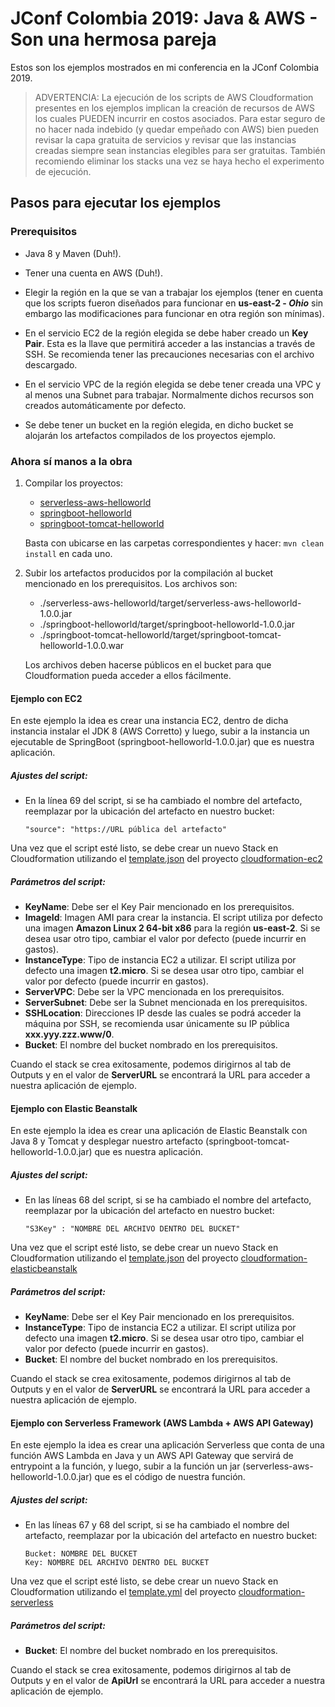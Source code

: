 # JConf Colombia 2019: Java & AWS - Son una hermosa pareja


Estos son los ejemplos mostrados en mi conferencia en la JConf Colombia 2019.

> ADVERTENCIA: La ejecución de los scripts de AWS Cloudformation presentes en los ejemplos implican la creación de 
> recursos de AWS los cuales PUEDEN incurrir en costos asociados. Para estar seguro de no hacer nada indebido (y quedar
> empeñado con AWS) bien pueden revisar la capa gratuita de servicios y revisar que las instancias creadas siempre
> sean instancias elegibles para ser gratuitas. También recomiendo eliminar los stacks una vez se haya hecho el
> experimento de ejecución.

## Pasos para ejecutar los ejemplos

### Prerequisitos

* Java 8 y Maven (Duh!).

* Tener una cuenta en AWS (Duh!).

* Elegir la región en la que se van a trabajar los ejemplos (tener en cuenta que los scripts fueron diseñados para 
funcionar en **us-east-2 - _Ohio_** sin embargo las modificaciones para funcionar en otra región son mínimas).

* En el servicio EC2 de la región elegida se debe haber creado un **Key Pair**. Esta es la llave que permitirá acceder a
las instancias a través de SSH. Se recomienda tener las precauciones necesarias con el archivo descargado.

* En el servicio VPC de la región elegida se debe tener creada una VPC y al menos una Subnet para trabajar. Normalmente
dichos recursos son creados automáticamente por defecto.

* Se debe tener un bucket en la región elegida, en dicho bucket se alojarán los artefactos compilados de los proyectos
ejemplo.

### Ahora sí manos a la obra

1. Compilar los proyectos:

   - [serverless-aws-helloworld](./serverless-aws-helloworld)
   - [springboot-helloworld](./springboot-helloworld)
   - [springboot-tomcat-helloworld](./springboot-tomcat-helloworld)

   Basta con ubicarse en las carpetas correspondientes y hacer: `mvn clean install` en cada uno.

2. Subir los artefactos producidos por la compilación al bucket mencionado en los prerequisitos. Los archivos son:

   - ./serverless-aws-helloworld/target/serverless-aws-helloworld-1.0.0.jar
   - ./springboot-helloworld/target/springboot-helloworld-1.0.0.jar
   - ./springboot-tomcat-helloworld/target/springboot-tomcat-helloworld-1.0.0.war

   Los archivos deben hacerse públicos en el bucket para que Cloudformation pueda acceder a ellos fácilmente.

#### Ejemplo con EC2

En este ejemplo la idea es crear una instancia EC2, dentro de dicha instancia instalar el JDK 8 (AWS Corretto) y luego,
subir a la instancia un ejecutable de SpringBoot (springboot-helloworld-1.0.0.jar) que es nuestra aplicación.

##### Ajustes del script:
* En la línea 69 del script, si se ha cambiado el nombre del artefacto, reemplazar por la ubicación del artefacto en 
nuestro bucket:
   ```
   "source": "https://URL pública del artefacto"
   ```

Una vez que el script esté listo, se debe crear un nuevo Stack en Cloudformation utilizando el [template.json][1] del 
proyecto [cloudformation-ec2](./cloudformation-ec2)
   
##### Parámetros del script:
* **KeyName**: Debe ser el Key Pair mencionado en los prerequisitos.
* **ImageId**: Imagen AMI para crear la instancia. El script utiliza por defecto una imagen **Amazon Linux 2 64-bit 
x86** para la región **us-east-2**. Si se desea usar otro tipo, cambiar el valor por defecto (puede incurrir en gastos).
* **InstanceType**: Tipo de instancia EC2 a utilizar. El script utiliza por defecto una imagen **t2.micro**. Si se desea
usar otro tipo, cambiar el valor por defecto (puede incurrir en gastos).
* **ServerVPC**: Debe ser la VPC mencionada en los prerequisitos.
* **ServerSubnet**: Debe ser la Subnet mencionada en los prerequisitos.
* **SSHLocation**: Direcciones IP desde las cuales se podrá acceder la máquina por SSH, se recomienda usar únicamente
su IP pública **xxx.yyy.zzz.www/0**.
* **Bucket**: El nombre del bucket nombrado en los prerequisitos.

Cuando el stack se crea exitosamente, podemos dirigirnos al tab de Outputs y en el valor de **ServerURL** se encontrará
la URL para acceder a nuestra aplicación de ejemplo.

#### Ejemplo con Elastic Beanstalk

En este ejemplo la idea es crear una aplicación de Elastic Beanstalk con Java 8 y Tomcat y desplegar nuestro artefacto
(springboot-tomcat-helloworld-1.0.0.jar) que es nuestra aplicación.

##### Ajustes del script:
* En las líneas 68 del script, si se ha cambiado el nombre del artefacto, reemplazar por la ubicación del artefacto
en nuestro bucket:
   ```
   "S3Key" : "NOMBRE DEL ARCHIVO DENTRO DEL BUCKET"
   ```

Una vez que el script esté listo, se debe crear un nuevo Stack en Cloudformation utilizando el [template.json][2] del 
proyecto [cloudformation-elasticbeanstalk](./cloudformation-elasticbeanstalk)
   
##### Parámetros del script:
* **KeyName**: Debe ser el Key Pair mencionado en los prerequisitos.
* **InstanceType**: Tipo de instancia EC2 a utilizar. El script utiliza por defecto una imagen **t2.micro**. Si se desea
usar otro tipo, cambiar el valor por defecto (puede incurrir en gastos).
* **Bucket**: El nombre del bucket nombrado en los prerequisitos.

Cuando el stack se crea exitosamente, podemos dirigirnos al tab de Outputs y en el valor de **ServerURL** se encontrará
la URL para acceder a nuestra aplicación de ejemplo.

#### Ejemplo con Serverless Framework (AWS Lambda + AWS API Gateway)

En este ejemplo la idea es crear una aplicación Serverless que conta de una función AWS Lambda en Java y un AWS API 
Gateway que servirá de entrypoint a la función, y luego, subir a la función un jar 
(serverless-aws-helloworld-1.0.0.jar) que es el código de nuestra función.

##### Ajustes del script:
* En las líneas 67 y 68 del script, si se ha cambiado el nombre del artefacto, reemplazar por la ubicación del artefacto
en nuestro bucket:
   ``` 
   Bucket: NOMBRE DEL BUCKET
   Key: NOMBRE DEL ARCHIVO DENTRO DEL BUCKET
   ```

Una vez que el script esté listo, se debe crear un nuevo Stack en Cloudformation utilizando el [template.yml][3] del 
proyecto [cloudformation-serverless](./cloudformation-serverless)
   
##### Parámetros del script:
* **Bucket**: El nombre del bucket nombrado en los prerequisitos.

Cuando el stack se crea exitosamente, podemos dirigirnos al tab de Outputs y en el valor de **ApiUrl** se encontrará
la URL para acceder a nuestra aplicación de ejemplo.

[1]: ./cloudformation-ec2/template.json
[2]: ./cloudformation-elasticbeanstalk/template.json
[3]: ./cloudformation-serverless/template.yml
